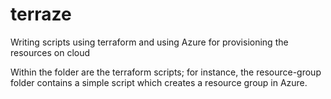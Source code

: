 # terraze
Writing scripts using terraform and using Azure for provisioning the resources on cloud


Within the folder are the terraform scripts; for instance, the resource-group folder contains a simple script which creates a resource group in Azure. 

